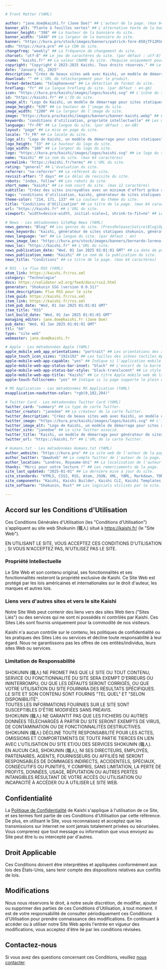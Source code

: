 ```yaml
---

# Front Matter (YAML)

author: "jane.doe@kaishi.fr (Jane Doe)" ## L'auteur de la page. (max 64 caractères)
banner_alt: "Plante à feuilles vertes" ## L'alternative texte de la bannière du site.
banner_height: "398" ## La hauteur de la bannière du site.
banner_width: "1440" ## La largeur de la bannière du site.
banner: "https://kura.pro/stock/images/banners/patrick-fore-850jTF12RSQ.webp" ## La bannière du site.
cdn: "https://kura.pro" ## Le CDN du site.
changefreq: "weekly" ## La fréquence de changement du site.
charset: "utf-8" ## Le jeu de caractères du site. (par défaut : utf-8)
cname: "kaishi.fr" ## La valeur CNAME du site. (Requise uniquement pour la page index.)
copyright: "Copyright © 2023-2025 Kaishi. Tous droits réservés." ## Le copyright du site.
date: "January 01, 2025"
description: "Créez de beaux sites web avec Kaishi, un modèle de démarrage pour générateur de sites statiques Shokunin." ## La description du site. (max 160 caractères)
download: "" ## L'URL de téléchargement pour le produit.
format-detection: "telephone=no" ## La détection de format du site.
hreflang: "fr" ## La langue hreflang du site. (par défaut : en-gb)
icon: "https://kura.pro/kaishi/images/logos/kaishi.svg" ## L'icône du site au format SVG.
id: "https://kaishi.fr" ## L'ID du site.
image_alt: "Logo de Kaishi, un modèle de démarrage pour sites statiques" ## Le texte alternatif de l'image du site.
image_height: "630" ## La hauteur de l'image du site.
image_width: "1200" ## La largeur de l'image du site.
image: "https://kura.pro/kaishi/images/banners/banner-kaishi.webp" ## L'image principale du site au format SVG.
keywords: "conditions d'utilisation, propriété intellectuelle" ## Les mots-clés du site. (max 160 caractères)
language: "fr-FR" ## La langue du site. (par défaut : en-GB)
layout: "page" ## La mise en page du site.
locale: "fr_FR" ## La locale du site.
logo_alt: "Logo de Kaishi, un modèle de démarrage pour sites statiques" ## Le texte alternatif du logo du site.
logo_height: "33" ## La hauteur du logo du site.
logo_width: "100" ## La largeur du logo du site.
logo: "https://kura.pro/kaishi/images/logos/kaishi.svg" ## Le logo du site au format SVG.
name: "Kaishi" ## Le nom du site. (max 64 caractères)
permalink: "https://kaishi.fr/terms" ## L'URL du site.
rating: "general" ## L'évaluation du site.
referrer: "no-referrer" ## Le référent du site.
revisit-after: "7 days" ## Le délai de revisite du site.
robots: "index, follow" ## Les robots du site.
short_name: "kaishi" ## Le nom court du site. (max 12 caractères)
subtitle: "Créez des sites incroyables avec un minimum d'effort grâce aux modèles de démarrage Kaishi" ## Le sous-titre de la page. (max 64 caractères)
tags: "conditions d'utilisation, kaishi, générateur de sites statiques shokunin, générateur de sites statiques, propriété intellectuelle, sites liés, responsabilité, confidentialité, loi applicable, modifications, contactez-nous" ## Les tags du site. (max 160 caractères)
theme-color: "214, 171, 133" ## La couleur du thème du site.
title: "Conditions d'Utilisation" ## Le titre de la page. (max 64 caractères)
url: "https://kaishi.fr" ## L'URL du site.
viewport: "width=device-width, initial-scale=1, shrink-to-fit=no" ## Le viewport du site.

# News - Les métadonnées SiteMap News (YAML)
news_genres: "Blog" ## Les genres du site. (PressRelease|Satire|Blog|OpEd|Opinion|UserGenerated)
news_keywords: "kaishi, générateur de sites statiques shokunin, générateur de sites statiques, modèle de site minimaliste, modèle de site moderne, modèle de site responsive, modèle de site de démarrage, freelance créatif, fondateur de startup, propriétaire de petite entreprise, présence en ligne" ## Les mots-clés du site. (séparés par des virgules, max 10 mots-clés)
news_language: "en" ## La langue du site. (par défaut : en)
news_image_loc: "https://kura.pro/stock/images/banners/bernardo-lorena-ponte-cEp2Tow6XKk.webp" ## L'URL de l'image du site.
news_loc: "https://kaishi.fr" ## L'URL du site.
news_publication_date: "Wed, 01 Jan 2025 01:01:01 GMT" ## La date de publication du site.
news_publication_name: "Kaishi" ## Le nom de la publication du site.
news_title: "Conditions" ## Le titre de la page. (max 64 caractères)

# RSS - Le flux RSS (YAML)
atom_link: https://kaishi.fr/rss.xml
category: "Technologie"
docs: https://validator.w3.org/feed/docs/rss2.html
generator: "Shokunin SSG (version 0.0.31)"
item_description: Flux RSS pour le site
item_guid: https://kaishi.fr/rss.xml
item_link: https://kaishi.fr/rss.xml
item_pub_date: "Wed, 01 Jan 2025 01:01:01 GMT"
item_title: "RSS"
last_build_date: "Wed, 01 Jan 2025 01:01:01 GMT"
managing_editor: jane.doe@kaishi.fr (Jane Doe)
pub_date: "Wed, 01 Jan 2025 01:01:01 GMT"
ttl: "60"
type: "site web"
webmaster: jane.doe@kaishi.fr

# Apple - Les métadonnées Apple (YAML)
apple_mobile_web_app_orientations: "portrait" ## Les orientations des applications mobiles Apple pour la page.
apple_touch_icon_sizes: "192x192" ## Les tailles des icônes tactiles Apple pour la page.
apple-mobile-web-app-capable: "yes" ## Indique si l'application mobile web Apple est compatible avec la page.
apple-mobile-web-app-status-bar-inset: "black" ## L'encart de la barre de statut Apple mobile web de la page.
apple-mobile-web-app-status-bar-style: "black-translucent" ## Le style de la barre de statut Apple mobile web de la page.
apple-mobile-web-app-title: "Kaishi" ## Le titre Apple mobile web de la page.
apple-touch-fullscreen: "yes" ## Indique si la page supporte le plein écran Apple tactile.

# MS Application - Les métadonnées MS Application (YAML)
msapplication-navbutton-color: "rgb(0,102,204)"

# Twitter Card - Les métadonnées Twitter Card (YAML)
twitter_card: "summary" ## Le type de carte Twitter.
twitter_creator: "janedoe" ## Le créateur de la carte Twitter.
twitter_description: "Créez de beaux sites web avec Kaishi, un modèle de démarrage pour générateur de sites statiques Shokunin." ## La description de la carte Twitter.
twitter_image: "https://kura.pro/kaishi/images/logos/kaishi.svg" ## L'image de la carte Twitter.
twitter_image_alt: "Logo de Kaishi, un modèle de démarrage pour sites statiques" ## L'alternative texte de l'image de la carte Twitter.
twitter_site: "janedoe" ## Le site Twitter associé.
twitter_title: "Kaishi, un modèle de démarrage pour générateur de sites statiques Shokunin" ## Le titre de la carte Twitter.
twitter_url: "https://kaishi.fr" ## L'URL de la carte Twitter.

# Humans.txt - Les métadonnées Humans.txt (YAML)
author_website: "https://kura.pro" ## Le site web de l'auteur de la page.
author_twitter: "@wwdseb" ## Le compte Twitter de l'auteur de la page.
author_location: "Londres, Royaume-Uni" ## La localisation de l'auteur de la page.
thanks: "Merci pour votre lecture !" ## Les remerciements de la page.
site_last_updated: "2025-01-01" ## La dernière mise à jour du site.
site_standards: "HTML5, CSS3, RSS, Atom, JSON, XML, YAML, Markdown, TOML" ## Les standards du site.
site_components: "Kaishi, Kaishi Builder, Kaishi CLI, Kaishi Templates, Kaishi Themes" ## Les composants du site.
site_software: "Shokunin, Rust" ## Les logiciels utilisés par le site.

---
```


## Accord sur les Conditions d'Utilisation

Ces Conditions Générales d'Utilisation (les "Conditions d'Utilisation") s'appliquent au site web Shokunin (職人) situé à <https://kaishi.fr/> (le "Site Web").

EN UTILISANT LE SITE, VOUS ACCEPTEZ CES CONDITIONS D'UTILISATION ; SI VOUS N'ACCEPTEZ PAS, N'UTILISEZ PAS LE SITE.

### Propriété Intellectuelle

Le Site Web et son contenu original, ses fonctionnalités et ses fonctionnalités resteront la propriété exclusive de Kaishi. Ce Site Web est protégé par les lois américaines et internationales sur le droit d'auteur, les marques et autres lois.

### Liens vers d'autres sites et vers le site Kaishi

Notre Site Web peut contenir des liens vers des sites Web tiers ("Sites Liés") ou des services qui ne sont ni possédés ni contrôlés par Kaishi. Ces Sites Liés sont fournis uniquement pour la commodité de nos visiteurs.

Kaishi n'a aucun contrôle sur le contenu, les politiques de confidentialité ou les pratiques des Sites Liés ou services et décline toute responsabilité à leur égard. Nous ne garantissons pas les offres de ces entités/individus, leurs sites Web ou services.

### Limitation de Responsabilité

SHOKUNIN (職人) NE PROMET PAS QUE LE SITE OU TOUT CONTENU, SERVICE OU FONCTIONNALITÉ DU SITE SERA EXEMPT D'ERREURS OU ININTERROMPU, OU QUE LES DÉFAUTS SERONT CORRIGÉS, OU QUE VOTRE UTILISATION DU SITE FOURNIRA DES RÉSULTATS SPÉCIFIQUES.  
LE SITE ET SON CONTENU SONT FOURNIS "TEL QUEL" ET "SELON DISPONIBILITÉ".  
TOUTES LES INFORMATIONS FOURNIES SUR LE SITE SONT SUSCEPTIBLES D'ÊTRE MODIFIÉES SANS PRÉAVIS.  
SHOKUNIN (職人) NE GARANTIT PAS QUE LES FICHIERS OU AUTRES DONNÉES TÉLÉCHARGÉS À PARTIR DU SITE SERONT EXEMPTS DE VIRUS, DE CONTAMINATION OU DE FONCTIONNALITÉS DESTRUCTIVES.  
SHOKUNIN (職人) DÉCLINE TOUTE RESPONSABILITÉ POUR LES ACTES, OMISSIONS ET COMPORTEMENTS DE TOUTE PARTIE TIERCES EN LIEN AVEC L'UTILISATION DU SITE ET/OU DES SERVICES SHOKUNIN (職人).  
EN AUCUN CAS, SHOKUNIN (職人), NI SES DIRECTEURS, EMPLOYÉS, PARTENAIRES, AGENTS, FOURNISSEURS OU AFFILIÉS NE SERONT RESPONSABLES DE DOMMAGES INDIRECTS, ACCIDENTELS, SPÉCIAUX, CONSÉCUTIFS OU PUNITIFS, Y COMPRIS, SANS LIMITATION, LA PERTE DE PROFITS, DONNÉES, USAGE, RÉPUTATION OU AUTRES PERTES INTANGIBLES RÉSULTANT DE VOTRE ACCÈS OU UTILISATION OU INCAPACITÉ À ACCÉDER OU À UTILISER LE SITE WEB.

## Confidentialité

La [Politique de Confidentialité](/privacy/index.html) de Kaishi s'applique à l'utilisation de ce Site, et ses termes font partie de ces Conditions d'Utilisation par cette référence. De plus, en utilisant le Site, vous reconnaissez et acceptez que les transmissions sur Internet ne sont jamais totalement privées ou sécurisées. Vous comprenez que tout message ou information que vous envoyez au Site peut être lu ou intercepté par d'autres.

## Droit Applicable

Ces Conditions doivent être interprétées et appliquées conformément aux lois des États-Unis, sans tenir compte des dispositions relatives aux conflits de lois.

## Modifications

Nous nous réservons le droit, à notre seule discrétion, de modifier, ajouter ou supprimer des parties de ces Conditions d'Utilisation, à tout moment. Il est de votre responsabilité de consulter périodiquement ces Conditions d'Utilisation pour prendre connaissance des modifications. En continuant à accéder ou à utiliser notre Site Web après l'entrée en vigueur des modifications, vous acceptez d'être lié par les conditions révisées.

## Contactez-nous

Si vous avez des questions concernant ces Conditions, veuillez [nous contacter](/contact/index.html).
